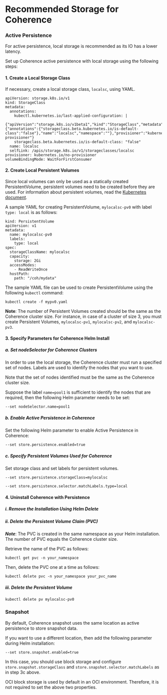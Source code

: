# Recommended Storage for Coherence

<script>
  window.location.href = "https://docs.coherence.community/coherence-operator/docs/latest/docs/coherence/080_persistence";
</script>

### Active Persistence

For active persistence, local storage is recommended as its IO has a lower latency.

Set up Coherence active persistence with local storage using the following steps:

#### 1. Create a Local Storage Class

If necessary, create a local storage class, `localsc`, using YAML.

```
apiVersion: storage.k8s.io/v1
kind: StorageClass
metadata:
  annotations:
    kubectl.kubernetes.io/last-applied-configuration: |
      {"apiVersion":"storage.k8s.io/v1beta1","kind":"StorageClass","metadata":{"annotations":{"storageclass.beta.kubernetes.io/is-default-class":"false"},"name":"localsc","namespace":""},"provisioner":"kubernetes.io/no-provisioner"}
    storageclass.beta.kubernetes.io/is-default-class: "false"
  name: localsc
  selfLink: /apis/storage.k8s.io/v1/storageclasses/localsc
provisioner: kubernetes.io/no-provisioner
volumeBindingMode: WaitForFirstConsumer
```

#### 2. Create Local Persistent Volumes

Since local volumes can only be used as a statically created PersistentVolume, persistent volumes need to be created before they are used. For information about persistent volumes, read the [Kubernetes document](https://kubernetes.io/docs/concepts/storage/#local).

A sample YAML for creating PersistentVolume, `mylocalsc-pv0` with label `type: local` is as follows:

```
kind: PersistentVolume
apiVersion: v1
metadata:
  name: mylocalsc-pv0
  labels:
    type: local
spec:
  storageClassName: mylocalsc
  capacity:
    storage: 2Gi
  accessModes:
    - ReadWriteOnce
  hostPath:
    path: "/coh/mydata"
```


The sample YAML file can be used to create PersistentVolume using the following ```kubectl``` command:

```
kubectl create -f mypv0.yaml
```

**Note**: The number of Persistent Volumes created should be the same as the Coherence cluster size.
For instance, in case of a cluster of size 3, you must create Persistent Volumes, `mylocalsc-pv1`, `mylocalsc-pv2`, and `mylocalsc-pv3`.

#### 3. Specify Parameters for Coherence Helm Install

##### a. Set nodeSelector for Coherence Clusters

In order to use the local storage, the Coherence cluster must run a specified set
of nodes. Labels are used to identify the nodes that you want to use.

Note that the set of nodes identified must be the same as the Coherence cluster size.

Suppose the label `name=pool1` is sufficient to identify the nodes that are required,
then the following Helm parameter needs to be set:

```
--set nodeSelector.name=pool1
```

##### b. Enable Active Persistence in Coherence
Set the following Helm parameter to enable Active Persistence in Coherence:
```
--set store.persistence.enabled=true
```

##### c. Specify Persistent Volumes Used for Coherence

Set storage class and set labels for persistent volumes.

```
--set store.persistence.storageClass=mylocalsc
```
```
--set store.persistence.selector.matchLabels.type=local
```

#### 4. Uninstall Coherence with Persistence
##### i. Remove the Installation Using Helm Delete
##### ii. Delete the Persistent Volume Claim (PVC)
***Note***: The PVC is created in the same namespace as your Helm installation. The number of PVC equals the Coherence cluster size.

Retrieve the name of the PVC as follows:
```
kubectl get pvc -n your_namespace
```
Then, delete the PVC one at a time as follows:
```
kubectl delete pvc -n your_namespace your_pvc_name
```

##### iii. Delete the Persistent Volume
```
kubectl delete pv mylocalsc-pv0
```


### Snapshot
By default, Coherence snapshot uses the same location as active persistence to store snapshot data.


If you want to use a different location, then add the following parameter during Helm installation:

```
--set store.snapshot.enabled=true
```

In this case, you should use block storage and configure `store.snapshot.storageClass`
and `store.snapshot.selector.matchLabels` as in step 3c above.

 OCI block storage is used by default in an OCI environment. Therefore, it is not required to set the above two properties.
